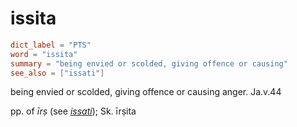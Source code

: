 # issita

``` toml
dict_label = "PTS"
word = "issita"
summary = "being envied or scolded, giving offence or causing"
see_also = ["issati"]
```

being envied or scolded, giving offence or causing anger. Ja.v.44

pp. of *īrṣ* (see *[issati](issati.md)*); Sk. īrṣita

